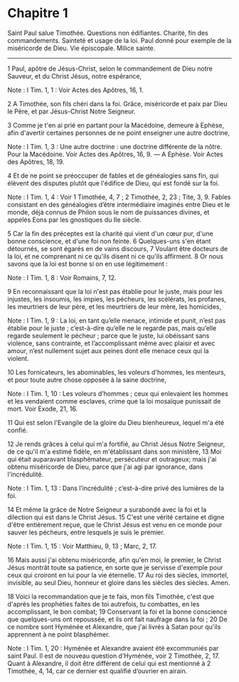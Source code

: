# Chapitre 1

Saint Paul salue Timothée.
Questions non édifiantes.
Charité, fin des commandements.
Sainteté et usage de la loi.
Paul donné pour exemple de la miséricorde de Dieu.
Vie épiscopale.
Milice sainte.

***

1 Paul, apôtre de Jésus-Christ, selon le commandement de Dieu notre Sauveur, et du Christ Jésus, notre espérance,

<span class="bible-note">Note : </span> I Tim. 1, 1 : Voir Actes des Apôtres, 16, 1.

2 A Timothée, son fils chéri dans la foi. Grâce, miséricorde et paix par Dieu le Père, et par Jésus-Christ Notre Seigneur.


3 Comme je t'en ai prié en partant pour la Macédoine, demeure à Ephèse, afin d'avertir certaines personnes de ne point enseigner une autre doctrine,

<span class="bible-note">Note : </span> I Tim. 1, 3 : Une autre doctrine : une doctrine différente de la nôtre. Pour la Macédoine. Voir Actes des Apôtres, 16, 9. ― A Ephèse. Voir Actes des Apôtres, 18, 19.

4 Et de ne point se préoccuper de fables et de généalogies sans fin, qui élèvent des disputes plutôt que l'édifice de Dieu, qui est fondé sur la foi.

<span class="bible-note">Note : </span> I Tim. 1, 4 : Voir 1 Timothée, 4, 7 ; 2 Timothée, 2, 23 ; Tite, 3, 9. Fables consistant en des généalogies d’être intermédiaire imaginés entre Dieu et le monde, déjà connus de Philon sous le nom de puissances divines, et appelés Eons par les gnostiques du IIe siècle.

5 Car la fin des préceptes est la charité qui vient d'un cœur pur, d'une bonne conscience, et d'une foi non feinte. 6 Quelques-uns s'en étant détournés, se sont égarés en de vains discours, 7 Voulant être docteurs de la loi, et ne comprenant ni ce qu'ils disent ni ce qu'ils affirment. 8 Or nous savons que la loi est bonne si on en use légitimement :

<span class="bible-note">Note : </span> I Tim. 1, 8 : Voir Romains, 7, 12.

9 En reconnaissant que la loi n'est pas établie pour le juste, mais pour les injustes, les insoumis, les impies, les pécheurs, les scélérats, les profanes, les meurtriers de leur père, et les meurtriers de leur mère, les homicides,

<span class="bible-note">Note : </span> I Tim. 1, 9 : La loi, en tant qu’elle menace, intimide et punit, n’est pas établie pour le juste ; c’est-à-dire qu’elle ne le regarde pas, mais qu’elle regarde seulement le pécheur ; parce que le juste, lui obéissant sans violence, sans contrainte, et l’accomplissant même avec plaisir et avec amour, n’est nullement sujet aux peines dont elle menace ceux qui la violent.

10 Les fornicateurs, les abominables, les voleurs d'hommes, les menteurs, et pour toute autre chose opposée à la saine doctrine,

<span class="bible-note">Note : </span> I Tim. 1, 10 : Les voleurs d’hommes ; ceux qui enlevaient les hommes et les vendaient comme esclaves, crime que la loi mosaïque punissait de mort. Voir Exode, 21, 16.

11 Qui est selon l'Evangile de la gloire du Dieu bienheureux, lequel m'a été confié.


12 Je rends grâces à celui qui m'a fortifié, au Christ Jésus Notre Seigneur, de ce qu'il m'a estimé fidèle, en m'établissant dans son ministère, 13 Moi qui était auparavant blasphémateur, persécuteur et outrageux; mais j'ai obtenu miséricorde de Dieu, parce que j'ai agi par ignorance, dans l'incrédulité.

<span class="bible-note">Note : </span> I Tim. 1, 13 : Dans l’incrédulité ; c’est-à-dire privé des lumières de la foi.

14 Et même la grâce de Notre Seigneur a surabondé avec la foi et la dilection qui est dans le Christ Jésus. 15 C'est une vérité certaine et digne d'être entièrement reçue, que le Christ Jésus est venu en ce monde pour sauver les pécheurs, entre lesquels je suis le premier.

<span class="bible-note">Note : </span> I Tim. 1, 15 : Voir Matthieu, 9, 13 ; Marc, 2, 17.

16 Mais aussi j'ai obtenu miséricorde, afin qu'en moi, le premier, le Christ Jésus montrât toute sa patience, en sorte que je servisse d'exemple pour ceux qui croiront en lui pour la vie éternelle. 17 Au roi des siècles, immortel, invisible, au seul Dieu, honneur et gloire dans les siècles des siècles. Amen.


18 Voici la recommandation que je te fais, mon fils Timothée, c'est que d'après les prophéties faites de toi autrefois, tu combattes, en les accomplissant, le bon combat; 19 Conservant la foi et la bonne conscience que quelques-uns ont repoussée, et ils ont fait naufrage dans la foi ; 20 De ce nombre sont Hyménée et Alexandre, que j'ai livrés à Satan pour qu'ils apprennent à ne point blasphémer.

<span class="bible-note">Note : </span> I Tim. 1, 20 : Hyménée et Alexandre avaient été excommuniés par saint Paul. Il est de nouveau question d’Hyménée, voir 2 Timothée, 2, 17. Quant à Alexandre, il doit être différent de celui qui est mentionné à 2 Timothée, 4, 14, car ce dernier est qualifié d’ouvrier en airain.

